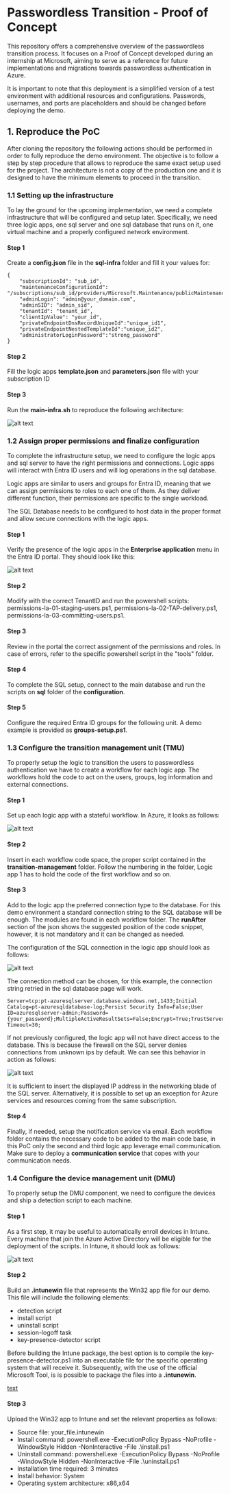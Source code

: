 # Passwordless Transition - Proof of Concept

This repository offers a comprehensive overview of the passwordless transition process. It focuses on a Proof of Concept developed during an internship at Microsoft, aiming to serve as a reference for future implementations and migrations towards passwordless authentication in Azure.

It is important to note that this deployment is a simplified version of a test environment with additional resources and configurations. Passwords, usernames, and ports are placeholders and should be changed before deploying the demo.

## 1. Reproduce the PoC

After cloning the repository the following actions should be performed in order to fully reproduce the demo environment. The objective is to follow a step by step procedure that allows to reproduce the same exact setup used for the project. The architecture is not a copy of the production one and it is designed to have the minimum elements to proceed in the transition.

### 1.1 Setting up the infrastructure

To lay the ground for the upcoming implementation, we need a complete infrastructure that will be configured and setup later. Specifically, we need three logic apps, one sql server and one sql database that runs on it, one virtual machine and a properly configured network environment.

#### Step 1
Create a **config.json** file in the **sql-infra** folder and fill it your values for:

    {
        "subscriptionId": "sub_id",
        "maintenanceConfigurationId": "/subscriptions/sub_id/providers/Microsoft.Maintenance/publicMaintenanceConfigurations/SQL_Default",
        "adminLogin": "admin@your_domain.com",
        "adminSID": "admin_sid",
        "tenantId": "tenant_id",
        "clientIpValue": "your_id",
        "privateEndpointDnsRecordUniqueId":"unique_id1",
        "privateEndpointNestedTemplateId":"unique_id2",
        "administratorLoginPassword":"strong_password"
    }

#### Step 2
Fill the logic apps **template.json** and **parameters.json** file with your subscription ID 

#### Step 3
Run the **main-infra.sh** to reproduce the following architecture:

![alt text](./images/infra-deployment-passwordless-transition-poc.png "Complete infrastructure deployment")

### 1.2 Assign proper permissions and finalize configuration

To complete the infrastructure setup, we need to configure the logic apps and sql server to have the right permissions and connections. Logic apps will interact with Entra ID users and will log operations in the sql database. 

Logic apps are similar to users and groups for Entra ID, meaning that we can assign permissions to roles to each one of them. As they deliver different function, their permissions are specific to the single workload. 

The SQL Database needs to be configured to host data in the proper format and allow secure connections with the logic apps.

#### Step 1
Verify the presence of the logic apps in the **Enterprise application** menu in the Entra ID portal. They should look like this:

![alt text](./images/enterprise-app-registration.png "Enterprise application registration")

#### Step 2
Modify with the correct TenantID and run the powershell scripts: permissions-la-01-staging-users.ps1, permissions-la-02-TAP-delivery.ps1, permissions-la-03-committing-users.ps1.

#### Step 3
Review in the portal the correct assignment of the permissions and roles. In case of errors, refer to the specific powershell script in the "tools" folder.

#### Step 4
To complete the SQL setup, connect to the main database and run the scripts on **sql** folder of the **configuration**.

#### Step 5
Configure the required Entra ID groups for the following unit. A demo example is provided as **groups-setup.ps1**.

### 1.3 Configure the transition management unit (TMU)

To properly setup the logic to transition the users to passwordless authentication we have to create a workflow for each logic app. The workflows hold the code to act on the users, groups, log information and external connections.

#### Step 1
Set up each logic app with a stateful workflow. In Azure, it looks as follows:

![alt text](./images/pt-la-01-workflow-creation.png "Stateful workflow creation")

#### Step 2
Insert in each workflow code space, the proper script contained in the **transition-management** folder. Follow the numbering in the folder, Logic app 1 has to hold the code of the first workflow and so on.

#### Step 3
Add to the logic app the preferred connection type to the database. For this demo environment a standard connection string to the SQL database will be enough. The modules are found in each workflow folder. The **runAfter** section of the json shows the suggested position of the code snippet, however, it is not mandatory and it can be changed as needed. 

The configuration of the SQL connection in the logic app should look as follows:

![alt text](./images/pt-la-01-sqlcon-setup.png "SQL Database connection setup")

The connection method can be chosen, for this example, the connection string retried in the sql database page will work.

```
Server=tcp:pt-azuresqlserver.database.windows.net,1433;Initial Catalog=pt-azuresqldatabase-log;Persist Security Info=False;User ID=azuresqlserver-admin;Password={your_password};MultipleActiveResultSets=False;Encrypt=True;TrustServerCertificate=False;Connection Timeout=30;
```

If not previously configured, the logic app will not have direct access to the database. This is because the firewall on the SQL server denies connections from unknown ips by default. We can see this behavior in action as follows:

![alt text](./images/pt-la-01-sqlcon-setup2.png "SQL Database connection setup")

It is sufficient to insert the displayed IP address in the networking blade of the SQL server. Alternatively, it is possible to set up an exception for Azure services and resources coming from the same subscription.

#### Step 4
Finally, if needed, setup the notification service via email. Each workflow folder contains the necessary code to be added to the main code base, in this PoC only the second and third logic app leverage email communication. Make sure to deploy a **communication service** that copes with your communication needs.

### 1.4 Configure the device management unit (DMU)

To properly setup the DMU component, we need to configure the devices and ship a detection script to each machine.

#### Step 1
As a first step, it may be useful to automatically enroll devices in Intune. Every machine that join the Azure Active Directory will be eligible for the deployment of the scripts. In Intune, it should look as follows:

![alt text](./images/automatic-entrollment.png "Intune automatic enrolment")

#### Step 2
Build an **.intunewin** file that represents the Win32 app file for our demo. This file will include the following elements:

- detection script
- install script
- uninstall script
- session-logoff task
- key-presence-detector script

Before building the Intune package, the best option is to compile the key-presence-detector.ps1 into an executable file for the specific operating system that will receive it. 
Subsequently, with the use of the official Microsoft Tool, is is possible to package the files into a **.intunewin**.

[text](https://github.com/Microsoft/Microsoft-Win32-Content-Prep-Tool)


#### Step 3
Upload the Win32 app to Intune and set the relevant properties as follows:

- Source file: your_file.intunewin
- Install command: powershell.exe -ExecutionPolicy Bypass -NoProfile -WindowStyle Hidden -NonInteractive -File .\install.ps1
- Uninstall command: powershell.exe -ExecutionPolicy Bypass -NoProfile -WindowStyle Hidden -NonInteractive -File .\uninstall.ps1
- Installation time required: 3 minutes
- Install behavior: System
- Operating system architecture: x86,x64



